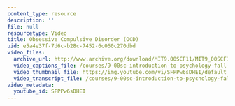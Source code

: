 ```yaml
---
content_type: resource
description: ''
file: null
resourcetype: Video
title: Obsessive Compulsive Disorder (OCD)
uid: e5a4e37f-7d6c-b28c-7452-6c060c270dbd
video_files:
  archive_url: http://www.archive.org/download/MIT9.00SCF11/MIT9_00SCF11_lec21_300k.mp4
  video_captions_file: /courses/9-00sc-introduction-to-psychology-fall-2011/9d4fee951cc65c54911dfb4f0f541c6a_SFPPw6sDHEI.vtt
  video_thumbnail_file: https://img.youtube.com/vi/SFPPw6sDHEI/default.jpg
  video_transcript_file: /courses/9-00sc-introduction-to-psychology-fall-2011/55147f22bd86ae5f3f0b6d950459987c_SFPPw6sDHEI.pdf
video_metadata:
  youtube_id: SFPPw6sDHEI
---
```

